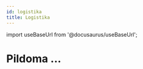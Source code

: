 ```yaml
---
id: logistika
title: Logistika
---
```


import useBaseUrl from '@docusaurus/useBaseUrl';

# Pildoma ...
